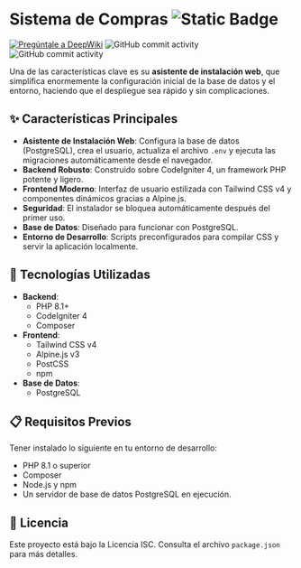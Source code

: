 # Sistema de Compras ![Static Badge](https://img.shields.io/badge/ProyectoResMB-f3b93c?style=plastic)

[![Pregúntale a DeepWiki](https://deepwiki.com/badge.svg)](https://deepwiki.com/GNR092/ProyectoResMB) ![GitHub commit activity](https://img.shields.io/github/commit-activity/t/GNR092/ProyectoResMB?style=plastic&label=Main%20commit) ![GitHub commit activity](https://img.shields.io/github/commit-activity/t/GNR092/ProyectoResMB%2Ftest?style=plastic&label=test%20commit)

Una de las características clave es su **asistente de instalación web**, que simplifica enormemente la configuración inicial de la base de datos y el entorno, haciendo que el despliegue sea rápido y sin complicaciones.

## ✨ Características Principales

- **Asistente de Instalación Web**: Configura la base de datos (PostgreSQL), crea el usuario, actualiza el archivo `.env` y ejecuta las migraciones automáticamente desde el navegador.
- **Backend Robusto**: Construido sobre CodeIgniter 4, un framework PHP potente y ligero.
- **Frontend Moderno**: Interfaz de usuario estilizada con Tailwind CSS v4 y componentes dinámicos gracias a Alpine.js.
- **Seguridad**: El instalador se bloquea automáticamente después del primer uso.
- **Base de Datos**: Diseñado para funcionar con PostgreSQL.
- **Entorno de Desarrollo**: Scripts preconfigurados para compilar CSS y servir la aplicación localmente.

## 🚀 Tecnologías Utilizadas

- **Backend**:
  - PHP 8.1+
  - CodeIgniter 4
  - Composer
- **Frontend**:
  - Tailwind CSS v4
  - Alpine.js v3
  - PostCSS
  - npm
- **Base de Datos**:
  - PostgreSQL

## 📋 Requisitos Previos

Tener instalado lo siguiente en tu entorno de desarrollo:

- PHP 8.1 o superior
- Composer
- Node.js y npm
- Un servidor de base de datos PostgreSQL en ejecución.

## 📄 Licencia

Este proyecto está bajo la Licencia ISC. Consulta el archivo `package.json` para más detalles.
